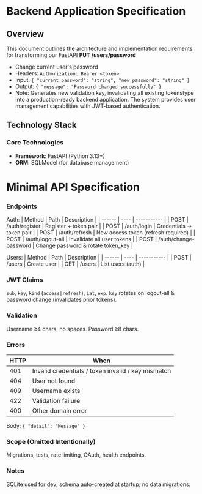 # Backend Application Specification

## Overview

This document outlines the architecture and implementation requirements for transforming our FastAPI **PUT /users/password**
- Change current user's password
- Headers: `Authorization: Bearer <token>`
- Input: `{ "current_password": "string", "new_password": "string" }`
- Output: `{ "message": "Password changed successfully" }`
- Note: Generates new validation key, invalidating all existing tokenstype into a production-ready backend application. The system provides user management capabilities with JWT-based authentication.

## Technology Stack

### Core Technologies
- **Framework**: FastAPI (Python 3.13+)
- **ORM**: SQLModel (for database management)
# Minimal API Specification

### Endpoints

Auth:
| Method | Path | Description |
| ------ | ---- | ----------- |
| POST | /auth/register | Register + token pair |
| POST | /auth/login | Credentials → token pair |
| POST | /auth/refresh | New access token (refresh required) |
| POST | /auth/logout-all | Invalidate all user tokens |
| POST | /auth/change-password | Change password & rotate token_key |

Users:
| Method | Path | Description |
| ------ | ---- | ----------- |
| POST | /users | Create user |
| GET | /users | List users (auth) |

### JWT Claims
`sub`, `key`, `kind` (`access|refresh`), `iat`, `exp`.
`key` rotates on logout-all & password change (invalidates prior tokens).

### Validation
Username ≥4 chars, no spaces. Password ≥8 chars.

### Errors
| HTTP | When |
| ---- | ---- |
| 401 | Invalid credentials / token invalid / key mismatch |
| 404 | User not found |
| 409 | Username exists |
| 422 | Validation failure |
| 400 | Other domain error |

Body: `{ "detail": "Message" }`

### Scope (Omitted Intentionally)
Migrations, tests, rate limiting, OAuth, health endpoints.

### Notes
SQLite used for dev; schema auto-created at startup; no data migrations.